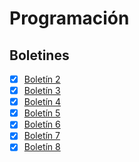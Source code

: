 # Programación

## Boletines
- [x] [Boletín 2](/src/com/programacion/boletin2)  
- [x] [Boletín 3](/src/com/programacion/boletin3)  
- [x] [Boletín 4](/src/com/programacion/boletin4)
- [x] [Boletín 5](/src/com/programacion/boletin5)  
- [x] [Boletín 6](/src/com/programacion/boletin6)  
- [x] [Boletín 7](/src/com/programacion/boletin7)   
- [x] [Boletín 8](/src/com/programacion/boletin8)   
